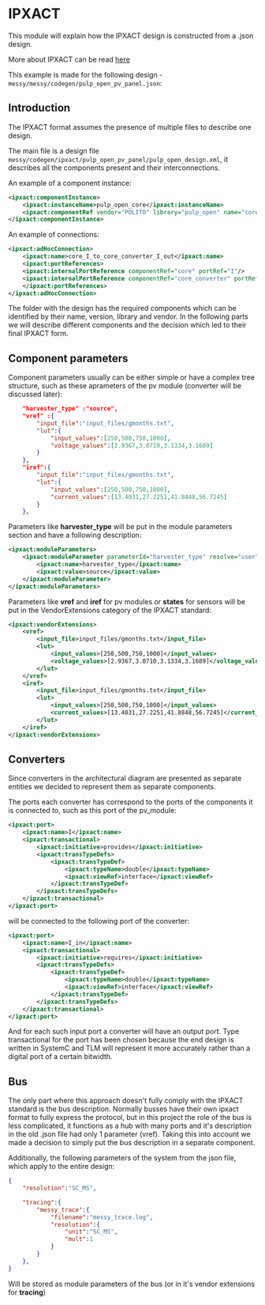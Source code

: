 # IPXACT

This module will explain how the IPXACT design is constructed from a .json design.

More about IPXACT can be read [here](https://www.accellera.org/images/downloads/standards/ip-xact/IP-XACT_User_Guide_2018-02-16.pdf)

This example is made for the following design - `messy/messy/codegen/pulp_open_pv_panel.json`:

## Introduction

The IPXACT format assumes the presence of multiple files to describe one design. 

The main file is a design file `messy/codegen/ipxact/pulp_open_pv_panel/pulp_open_design.xml`, it describes all the components present and their interconnections.

An example of a component instance:

```XML
<ipxact:componentInstance>
    <ipxact:instanceName>pulp_open_core</ipxact:instanceName>
    <ipxact:componentRef vendor="POLITO" library="pulp_open" name="core" version="1.0"/>
</ipxact:componentInstance>
```

An example of connections:

```XML
<ipxact:adHocConnection>
    <ipxact:name>core_I_to_core_converter_I_out</ipxact:name>
    <ipxact:portReferences>
    <ipxact:internalPortReference componentRef="core" portRef="I"/>
    <ipxact:internalPortReference componentRef="core_converter" portRef="I_out"/>
    </ipxact:portReferences>
</ipxact:adHocConnection>
```

The folder with the design has the required components which can be identified by their name, version, library and vendor. In the following parts we will describe different components and the decision which led to their final IPXACT form.

## Component parameters

Component parameters usually can be either simple or have a complex tree structure, such as these aprameters of the pv module (converter will be discussed later):

```JSON
    "harvester_type" :"source",
    "vref" :{
        "input_file":"input_files/gmonths.txt",
        "lut":{
            "input_values":[250,500,750,1000],
            "voltage_values":[2.9367,3.0710,3.1334,3.1689]
        }
    },
    "iref":{
        "input_file":"input_files/gmonths.txt",
        "lut":{
            "input_values":[250,500,750,1000],
            "current_values":[13.4031,27.2251,41.8848,56.7245]
        }
    },
```

Parameters like **harvester_type** will be put in the module parameters section and have a following description:

```XML
<ipxact:moduleParameters>
    <ipxact:moduleParameter parameterId="harvester_type" resolve="user" type="string">
        <ipxact:name>harvester_type</ipxact:name>
        <ipxact:value>source</ipxact:value>
    </ipxact:moduleParameter>
</ipxact:moduleParameters>
```

Parameters like **vref** and **iref** for pv modules or **states** for sensors will be put in the VendorExtensions category of the IPXACT standard:

```XML
<ipxact:vendorExtensions>
    <vref>
        <input_file>input_files/gmonths.txt</input_file>
        <lut>
            <input_values>[250,500,750,1000]</input_values>
            <voltage_values>[2.9367,3.0710,3.1334,3.1689]</voltage_values>
        </lut>
    </vref>
    <iref>
        <input_file>input_files/gmonths.txt</input_file>
        <lut>
            <input_values>[250,500,750,1000]</input_values>
            <current_values>[13.4031,27.2251,41.8848,56.7245]</current_values>
        </lut>
    </iref>
</ipxact:vendorExtensions>
```

## Converters

Since converters in the architectural diagram are presented as separate entities we decided to represent them as separate components.

The ports each converter has correspond to the ports of the components it is connected to, such as this port of the pv_module:

```XML
<ipxact:port>
    <ipxact:name>I</ipxact:name>
    <ipxact:transactional>
        <ipxact:initiative>provides</ipxact:initiative>
        <ipxact:transTypeDefs>
            <ipxact:transTypeDef>
                <ipxact:typeName>double</ipxact:typeName>
                <ipxact:viewRef>interface</ipxact:viewRef>
            </ipxact:transTypeDef>
        </ipxact:transTypeDefs>
    </ipxact:transactional>
</ipxact:port>
```

will be connected to the following port of the converter:

```XML
<ipxact:port>
    <ipxact:name>I_in</ipxact:name>
    <ipxact:transactional>
        <ipxact:initiative>requires</ipxact:initiative>
        <ipxact:transTypeDefs>
            <ipxact:transTypeDef>
                <ipxact:typeName>double</ipxact:typeName>
                <ipxact:viewRef>interface</ipxact:viewRef>
            </ipxact:transTypeDef>
        </ipxact:transTypeDefs>
    </ipxact:transactional>
</ipxact:port>
```

And for each such input port a converter will have an output port. Type transactional for the port has been chosen because the end design is written in SystemC and TLM will represent it more accurately rather than a digital port of a certain bitwidth.

## Bus

The only part where this approach doesn't fully comply with the IPXACT standard is the bus description. Normally busses have their own ipxact format to fully express the protocol, but in this project the role of the bus is less complicated, it functions as a hub with many ports and it's description in the old .json file had only 1 parameter (vref). Taking this into account we made a decision to simply put the bus description in a separate component.

Additionally, the following parameters of the system from the json file, which apply to the entire design:

```JSON
{
    "resolution":"SC_MS",

    "tracing":{
        "messy_trace":{
            "filename":"messy_trace.log",
            "resolution":{
                "unit":"SC_MS",
                "mult":1
            }
        }
    },
}
```

Will be stored as module parameters of the bus (or in it's vendor extensions for **tracing**)
